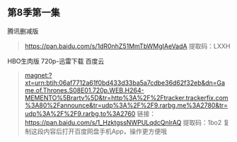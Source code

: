 
## 第8季第一集 ##

腾讯删减版

> https://pan.baidu.com/s/1dR0nhZ51MmTbWMgIAeVadA  提取码：LXXH

HBO生肉版 720p-迅雷下载  百度云

> [magnet:?xt=urn:btih:06af7712a61f0bd433d33ba5a7cdbe36d62f32eb&dn=Game.of.Thrones.S08E01.720p.WEB.H264-MEMENTO%5Brartv%5D&tr=http%3A%2F%2Ftracker.trackerfix.com%3A80%2Fannounce&tr=udp%3A%2F%2F9.rarbg.me%3A2780&tr=udp%3A%2F%2F9.rarbg.to%3A2760](magnet:?xt=urn:btih:06af7712a61f0bd433d33ba5a7cdbe36d62f32eb&dn=Game.of.Thrones.S08E01.720p.WEB.H264-MEMENTO%5Brartv%5D&tr=http%3A%2F%2Ftracker.trackerfix.com%3A80%2Fannounce&tr=udp%3A%2F%2F9.rarbg.me%3A2780&tr=udp%3A%2F%2F9.rarbg.to%3A2760)
>链接：https://pan.baidu.com/s/1_HzktgssNWPULqdcQnlrAQ 
提取码：1bo2 
复制这段内容后打开百度网盘手机App，操作更方便哦
